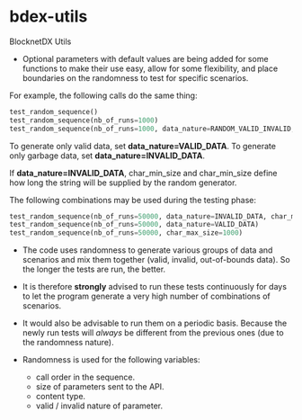 # bdex-utils
BlocknetDX Utils

- Optional parameters with default values are being added for some functions to make their use easy, allow for some flexibility, and place boundaries on the randomness to test for specific scenarios.

For example, the following calls do the same thing: 
```python
test_random_sequence()
test_random_sequence(nb_of_runs=1000)
test_random_sequence(nb_of_runs=1000, data_nature=RANDOM_VALID_INVALID, char_min_size=1, char_max_size=12000)
```

To generate only valid data, set **data_nature=VALID_DATA**. 
To generate only garbage data, set **data_nature=INVALID_DATA**.

If **data_nature=INVALID_DATA**, char_min_size and char_min_size define how long the string will be supplied by the random generator.

The following combinations may be used during the testing phase:
```python
test_random_sequence(nb_of_runs=50000, data_nature=INVALID_DATA, char_min_size=10000, char_max_size=12000)
test_random_sequence(nb_of_runs=50000, data_nature=VALID_DATA)
test_random_sequence(nb_of_runs=50000, char_max_size=1000)
```

- The code uses randomness to generate various groups of data and scenarios and mix them together (valid, invalid, out-of-bounds data).
So the longer the tests are run, the better.

- It is therefore **strongly** advised to run these tests continuously for days to let the program generate a very high number of combinations of scenarios.

- It would also be advisable to run them on a periodic basis. Because the newly run tests will *always* be different from the previous ones (due to the randomness nature).

- Randomness is used for the following variables:
  - call order in the sequence.
  - size of parameters sent to the API.
  - content type.
  - valid / invalid nature of parameter.


